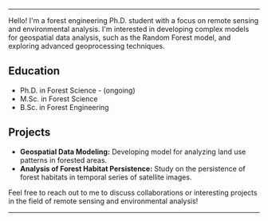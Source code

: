 
---

Hello! I'm a forest engineering Ph.D. student with a focus on remote sensing and environmental analysis. I'm interested in developing complex models for geospatial data analysis, such as the Random Forest model, and exploring advanced geoprocessing techniques.

## Education
- Ph.D. in Forest Science - (ongoing)
- M.Sc. in Forest Science
- B.Sc. in Forest Engineering 

## Projects
- **Geospatial Data Modeling:** Developing model for analyzing land use patterns in forested areas.
- **Analysis of Forest Habitat Persistence:** Study on the persistence of forest habitats in temporal series of satellite images.

Feel free to reach out to me to discuss collaborations or interesting projects in the field of remote sensing and environmental analysis!

---